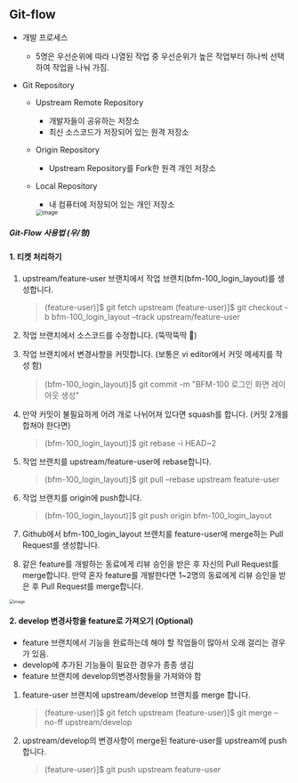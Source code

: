 ## Git-flow

- 개발 프로세스
  - 5명은 우선순위에 따라 나열된 작업 중 우선순위가 높은 작업부터 하나씩 선택하여 작업을 나눠 가짐.



- Git Repository

  - Upstream Remote Repository

    - 개발자들이 공유하는 저장소
    - 최신 소스코드가 저장되어 있는 원격 저장소

  - Origin Repository

    - Upstream Repository를 Fork한 원격 개인 저장소

  - Local Repository

    - 내 컴퓨터에 저장되어 있는 개인 저장소

    <img src="https://user-images.githubusercontent.com/88833439/179151554-cbeca3a9-cb91-435e-a493-5159a1983ca9.png" alt="image" style="zoom:70%;" />





##### Git-Flow 사용법 (우/형)

#### 1. 티켓 처리하기

1. upstream/feature-user 브랜치에서 작업 브랜치(bfm-100_login_layout)를 생성합니다.

   > (feature-user)]$ git fetch upstream
   > (feature-user)]$ git checkout -b bfm-100_login_layout –track upstream/feature-user

2. 작업 브랜치에서 소스코드를 수정합니다. (뚝딱뚝딱 :hammer:)

3. 작업 브랜치에서 변경사항을 커밋합니다. (보통은 vi editor에서 커밋 메세지를 작성 함)

   > (bfm-100_login_layout)]$ git commit -m "BFM-100 로그인 화면 레이아웃 생성"

4. 만약 커밋이 불필요하게 어려 개로 나뉘어져 있다면 squash를 합니다. (커밋 2개를 합쳐야 한다면)

   > (bfm-100_login_layout)]$ git rebase -i HEAD~2

5. 작업 브랜치를 upstream/feature-user에 rebase합니다.

   > (bfm-100_login_layout)]$ git pull –rebase upstream feature-user

6. 작업 브랜치를 origin에 push합니다.

   > (bfm-100_login_layout)]$ git push origin bfm-100_login_layout

7. Github에서 bfm-100_login_layout 브랜치를 feature-user에 merge하는 Pull Request를 생성합니다.

8. 같은 feature를 개발하는 동료에게 리뷰 승인을 받은 후 자신의 Pull Request를 merge합니다. 만약 혼자 feature를 개발한다면 1~2명의 동료에게 리뷰 승인을 받은 후 Pull Request를 merge합니다.

<img src="https://user-images.githubusercontent.com/88833439/179154655-dbd96f84-be06-43fc-b7df-639b873bb9ec.png" alt="image" style="zoom:50%;" />



#### 2. develop 변경사항을 feature로 가져오기 (Optional)

- feature 브랜치에서 기능을 완료하는데 해야 할 작업들이 많아서 오래 걸리는 경우가 있음.
- develop에 추가된 기능들이 필요한 경우가 종종 생김
- feature 브랜치에 develop의변경사항들을 가져와야 함

1. feature-user 브랜치에 upstream/develop 브랜치를 merge 합니다.

   > (feature-user)]$ git fetch upstream
   > (feature-user)]$ git merge –no-ff upstream/develop

2. upstream/develop의 변경사항이 merge된 feature-user를 upstream에 push 합니다.

   > (feature-user)]$ git push upstream feature-user